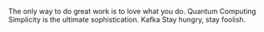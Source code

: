 The only way to do great work is to love what you do. Quantum Computing Simplicity is the ultimate sophistication. Kafka Stay hungry, stay foolish.
